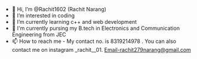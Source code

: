 - 👋 Hi, I’m @Rachit1602 (Rachit Narang)
- 👀 I’m interested in coding
- 🌱 I’m currently learning c++ and web development
- 🌱 I'm currently pursing my B.tech in Electronics and Communication Engineering from JEC 
- 📫 How to reach me - My contact no. is 8319214978 .
                      You can also contact me on instagram _rachit__01.
Email-rachit279narang@gmail.com
<!---
Rachit1602/Rachit1602 is a ✨ special ✨ repository because its `README.md` (this file) appears on your GitHub profile.
You can click the Preview link to take a look at your changes.
--->
